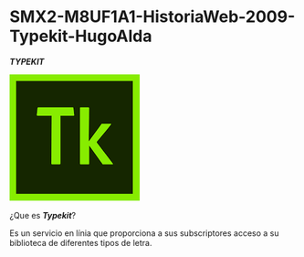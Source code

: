 # SMX2-M8UF1A1-HistoriaWeb-2009-Typekit-HugoAlda

_**TYPEKIT**_

![Meme](https://github.com/HugoAlda/SMX2-M8UF1A1-HistoriaWeb-2009-Typekit-HugoAlda/blob/main/descarga.png)

¿Que es _**Typekit**_?

Es un servicio en línia que proporciona a sus subscriptores acceso a su biblioteca de diferentes tipos de letra.
